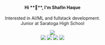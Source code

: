<center>
<h4>Hi **👋**, I'm Shafin Haque</h4>
<p>Interested in AI/ML and fullstack development. <br/> Junior at Saratoga High School</p>
<center>
<img src="https://github-readme-stats.vercel.app/api?username=ShafinH&count_private=true&hide=prs&theme=github_dark&include_all_commits=true&show_icons=true" />
</center>
<center>
<a href="mailto:shafin1025" target="_blank"><img src="https://img.shields.io/badge/Gmail-D14836?style=for-the-badge&logo=gmail&logoColor=white"/></a>
<a href="https://medium.com/@shafin1025" target="_blank"><img src="https://img.shields.io/badge/Medium-12100E?style=for-the-badge&logo=medium&logoColor=white"/></a>
<a href="http://linkedin.com/in/ShafinH" target="_blank"><img src="https://img.shields.io/badge/LinkedIn-0077B5?style=for-the-badge&logo=linkedin&logoColor=white"/></a>
<a href="https://www.researchgate.net/profile/Shafin-Haque" target="_blank"><img src="https://img.shields.io/badge/Research_Gate-00CCBB.svg?&style=for-the-badge&logo=ResearchGate&logoColor=white"/></a>
<center>
